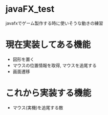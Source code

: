 # javaFX_test
javafxでゲーム製作する時に使いそうな動きの練習

# 現在実装してある機能
- 図形を置く
- マウスの位置情報を取得, マウスを追尾する
- 画面遷移

# これから実装する機能
- マウス(実機)を追尾する敵
